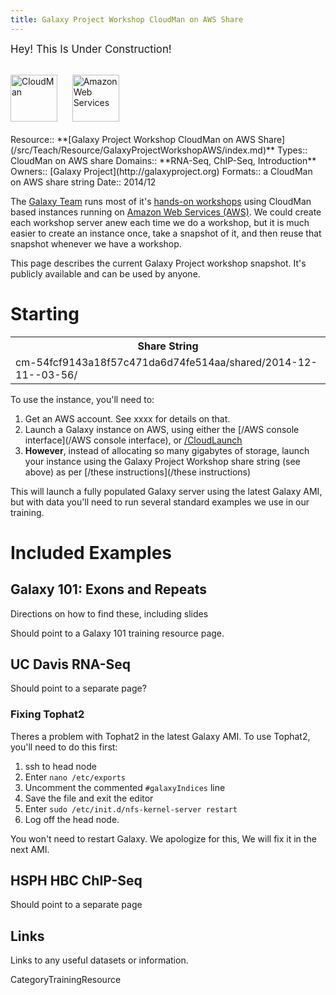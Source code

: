 ```yaml
---
title: Galaxy Project Workshop CloudMan on AWS Share
---
```

<span style="font-size: larger;"> Hey! This Is Under Construction! </span>

<div class='center'>
<br /><a href='/CloudMan'><img src='/Images/Logos/CloudManWideBlackLogo.png' alt='CloudMan' height="75" /></a> &nbsp;&nbsp;&nbsp;&nbsp; <a href='http://aws.amazon.com/'><img src='/Images/Logos/AWSLogo.png' alt='Amazon Web Services' height="75" /></a><br /><br /></div>





<div class='deploymentbox'>
 Resource:: **[Galaxy Project Workshop CloudMan on AWS Share](/src/Teach/Resource/GalaxyProjectWorkshopAWS/index.md)**
 Types:: CloudMan on AWS share
 Domains:: **RNA-Seq, ChIP-Seq, Introduction** 
 Owners:: [Galaxy Project](http://galaxyproject.org)
 Formats:: a CloudMan on AWS share string  
 Date:: 2014/12
</div>

The [Galaxy Team](/GalaxyTeam) runs most of it's [hands-on workshops](/Events) using CloudMan based instances running on [Amazon Web Services (AWS)](https://aws.amazon.com).  We could create each workshop server anew each time we do a workshop, but it is much easier to create an instance once, take a snapshot of it, and then reuse that snapshot whenever we have a workshop.

This page describes the current Galaxy Project workshop snapshot.  It's publicly available and can be used by anyone.

# Starting

<table>
  <tr>
    <th> Share String </th>
  </tr>
  <tr>
    <td> cm-54fcf9143a18f57c471da6d74fe514aa/shared/2014-12-11--03-56/ </td>
  </tr>
</table>


To use the instance, you'll need to:

1. Get an AWS account.  See xxxx for details on that.
1. Launch a Galaxy instance on AWS, using either the [/AWS console interface](/AWS console interface), or [/CloudLaunch](/CloudLaunch)
1. **However**, instead of allocating so many gigabytes of storage, launch your instance using the Galaxy Project Workshop share string (see above) as per [/these instructions](/these instructions)

This will launch a fully populated Galaxy server using the latest Galaxy AMI, but with data you'll need to run several standard examples we use in our training.

# Included Examples

## Galaxy 101: Exons and Repeats

Directions on how to find these, including slides

Should point to a Galaxy 101 training resource page.

## UC Davis RNA-Seq

Should point to a separate page?

### Fixing Tophat2

Theres a problem with Tophat2 in the latest Galaxy AMI.  To use Tophat2, you'll need to do this first:

1. ssh to head node
1. Enter `nano /etc/exports`
1. Uncomment the commented `#galaxyIndices` line
1. Save the file and exit the editor
1. Enter `sudo /etc/init.d/nfs-kernel-server restart`
1. Log off the head node.

You won't need to restart Galaxy.  We apologize for this,  We will fix it in the next AMI.

## HSPH HBC ChIP-Seq

Should point to a separate page


## Links

Links to any useful datasets or information.


CategoryTrainingResource
